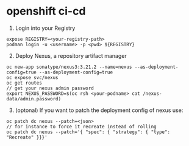 # openshift ci-cd

1. Login into your Registry
```
expose REGISTRY=<your-registry-path>
podman login -u <username> -p <pwd> ${REGISTRY}
```

2. Deploy Nexus, a repository artifact manager
```
oc new-app sonatype/nexus3:3.21.2 --name=nexus --as-deployment-config=true --as-deployment-config=true
oc expose svc/nexus
oc get routes
// get your nexus admin password
export NEXUS_PASSWORD=$(oc rsh <your-podname> cat /nexus-data/admin.password)
```

3. (optonal) If you want to patch the deployment config of nexus use:
```
oc patch dc nexus --patch=<json>
// for instance to force it recreate instead of rolling
oc patch dc nexus --patch='{ "spec": { "strategy": { "type": "Recreate" }}}'
```
